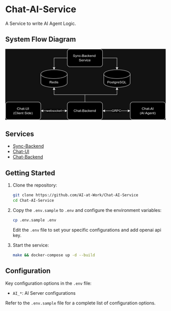 # Chat-AI-Service
A Service to write AI Agent Logic.

## System Flow Diagram

![System Flow Diagram](doc/flow.jpg)


## Services

- [Sync-Backend](https://github.com/AI-at-Work/Sync-Backend)
- [Chat-UI](https://github.com/AI-at-Work/Chat-UI)
- [Chat-Backend](https://github.com/AI-at-Work/Chat-Backend)

## Getting Started

1. Clone the repository:
   ```bash
   git clone https://github.com/AI-at-Work/Chat-AI-Service
   cd Chat-AI-Service
   ```

2. Copy the `.env.sample` to `.env` and configure the environment variables:
   ```bash
   cp .env.sample .env
   ```
   Edit the `.env` file to set your specific configurations and add openai api key.

3. Start the service:
   ```bash
   make && docker-compose up -d --build
   ```

## Configuration

Key configuration options in the `.env` file:

- `AI_*`: AI Server configurations

Refer to the `.env.sample` file for a complete list of configuration options.

